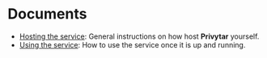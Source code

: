 # Documents

- [Hosting the service](hosting.md ): General instructions on how host
  **Privytar** yourself.
- [Using the service](using.md ): How to use the service
  once it is up and running.
